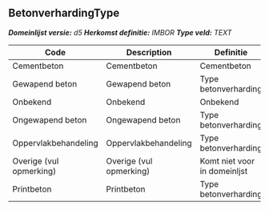 ﻿## BetonverhardingType

*__Domeinlijst versie:__ d5*
*__Herkomst definitie:__ IMBOR*
*__Type veld:__ TEXT*

|__Code__ |__Description__ |__Definitie__	|
|	---	|	---	|   ---	| 
| Cementbeton | Cementbeton | Cementbeton |
| Gewapend beton | Gewapend beton | Type betonverharding |
| Onbekend | Onbekend | Onbekend |
| Ongewapend beton | Ongewapend beton | Type betonverharding |
| Oppervlakbehandeling | Oppervlakbehandeling | Type betonverharding |
| Overige (vul opmerking) | Overige (vul opmerking) | Komt niet voor in domeinljst |
| Printbeton | Printbeton | Type betonverharding |
